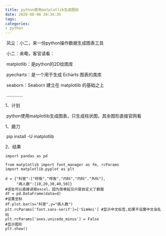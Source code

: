 ```yaml
---
title: python使用matplotlib生成图标
date: 2020-06-06 20:34:35
tags:
categories: 
- python
---
```


​	风尘：小二，来一份python操作数据生成图表工具

​	小二：来嘞，客官请看：

​				matplotlib：是python的2D绘图库

​				pyecharts：是一个用于生成 Echarts 图表的类库

​				seaborn：Seaborn 建立在 matplotlib 的基础之上

​				.............

1、计划

​	python使用matplotlib生成图表，只生成柱状图，其余图形直接官网看

1、磨刀

​	pip install -U matplotlib

2、结果

```
import pandas as pd

from matplotlib import font_manager as fm, rcParams
import matplotlib.pyplot as plt

d = {"科室":["呼吸","呼吸","内科","内科","外科"],
     "病人数":[10,20,30,40,50]}
#该处可以直接读取excel，因为简单起见只是自定义了数据
df = pd.DataFrame(data=d)
#设置坐标
df.plot.bar(x="科室",y="病人数")
plt.rcParams['font.sans-serif']=['SimHei'] #显示中文标签,如果不设置中文会乱码
plt.rcParams['axes.unicode_minus'] = False
#显示图形
plt.show()
```